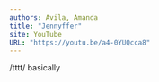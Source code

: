 ```yaml
---
authors: Avila, Amanda 
title: "Jennyffer"
site: YouTube
URL: "https://youtu.be/a4-0YUQcca8"
---
```


/tttt/ basically
